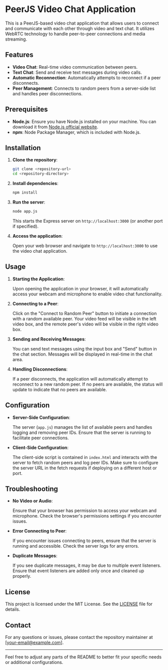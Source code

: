
# PeerJS Video Chat Application

This is a PeerJS-based video chat application that allows users to connect and communicate with each other through video and text chat. It utilizes WebRTC technology to handle peer-to-peer connections and media streaming.

## Features

- **Video Chat**: Real-time video communication between peers.
- **Text Chat**: Send and receive text messages during video calls.
- **Automatic Reconnection**: Automatically attempts to reconnect if a peer disconnects.
- **Peer Management**: Connects to random peers from a server-side list and handles peer disconnections.

## Prerequisites

- **Node.js**: Ensure you have Node.js installed on your machine. You can download it from [Node.js official website](https://nodejs.org/).
- **npm**: Node Package Manager, which is included with Node.js.

## Installation

1. **Clone the repository**:

    ```bash
    git clone <repository-url>
    cd <repository-directory>
    ```

2. **Install dependencies**:

    ```bash
    npm install
    ```

3. **Run the server**:

    ```bash
    node app.js
    ```

    This starts the Express server on `http://localhost:3000` (or another port if specified).

4. **Access the application**:

    Open your web browser and navigate to `http://localhost:3000` to use the video chat application.

## Usage

1. **Starting the Application**:

    Upon opening the application in your browser, it will automatically access your webcam and microphone to enable video chat functionality.

2. **Connecting to a Peer**:

    Click on the "Connect to Random Peer" button to initiate a connection with a random available peer. Your video feed will be visible in the left video box, and the remote peer's video will be visible in the right video box.

3. **Sending and Receiving Messages**:

    You can send text messages using the input box and "Send" button in the chat section. Messages will be displayed in real-time in the chat area.

4. **Handling Disconnections**:

    If a peer disconnects, the application will automatically attempt to reconnect to a new random peer. If no peers are available, the status will update to indicate that no peers are available.

## Configuration

- **Server-Side Configuration**:

    The server (`app.js`) manages the list of available peers and handles logging and removing peer IDs. Ensure that the server is running to facilitate peer connections.

- **Client-Side Configuration**:

    The client-side script is contained in `index.html` and interacts with the server to fetch random peers and log peer IDs. Make sure to configure the server URL in the fetch requests if deploying on a different host or port.

## Troubleshooting

- **No Video or Audio**:

    Ensure that your browser has permission to access your webcam and microphone. Check the browser's permissions settings if you encounter issues.

- **Error Connecting to Peer**:

    If you encounter issues connecting to peers, ensure that the server is running and accessible. Check the server logs for any errors.

- **Duplicate Messages**:

    If you see duplicate messages, it may be due to multiple event listeners. Ensure that event listeners are added only once and cleaned up properly.

## License

This project is licensed under the MIT License. See the [LICENSE](LICENSE) file for details.

## Contact

For any questions or issues, please contact the repository maintainer at [your-email@example.com].

---

Feel free to adjust any parts of the README to better fit your specific needs or additional configurations.
